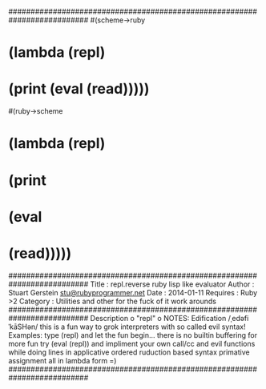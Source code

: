 ##########################################################################
#(scheme->ruby
# (lambda (repl)
#  (print (eval (read)))))

#(ruby->scheme
# (lambda (repl)
#  (print
#   (eval
#    (read)))))
##########################################################################
 Title : repl.reverse ruby lisp like evaluator
 Author : Stuart Gerstein <stu@rubyprogrammer.net>
 Date : 2014-01-11
 Requires : Ruby >2
 Category : Utilities and other for the fuck of it work arounds
##########################################################################
 Description
 o "repl"
 o NOTES: Edification /ˌedəfiˈkāSHən/
 this is a fun way to grok interpreters with so called evil syntax!
 Examples:
 type (repl) and let the fun begin... there is no builtin buffering
 for more fun try (eval (repl)) and impliment your own call/cc
 and evil functions while doing lines in applicative ordered
 ruduction based syntax primative assignment all in lambda form =)
##########################################################################
